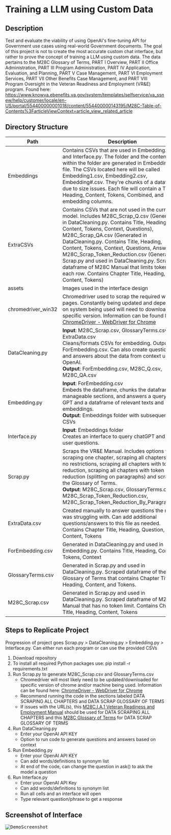 # Training a LLM using Custom Data
## Description
Test and evaluate the viability of using OpenAI's fine-tuning API for Government use cases using real-world Government documents. The goal of this project is not to create the most accurate custom chat interface, but rather to prove the concept of training a LLM using custom data. The data pertains to the M28C Glossary of Terms, PART I Overview, PART II Office Administration, PART III Program Administration, PART IV Application, Evaluation, and Planning, PART V Case Management, PART VI Employment Services, PART VII Other Benefits Case Management, and PART VIII Program Oversight in the Veteran Readiness and Employment (VR&E) program. Found here: https://www.knowva.ebenefits.va.gov/system/templates/selfservice/va_ssnew/help/customer/locale/en-US/portal/554400000001018/content/554400000143195/M28C-Table-of-Contents%3FarticleViewContext=article_view_related_article

## Directory Structure
| Path  | Description |
| ------------- | ------------- |
| Embeddings  | Contains CSVs that are used in Embedding.py and Interface.py. The folder and the contents within the folder are generated in Embedding.py file. The CSVs located here will be called Embedding1.csv, Embedding2.csv, Embedding#.csv. They're chunks of a dataframe due to size issues. Each file will contain a Title, Heading, Content, Tokens, Combined, and embedding columns.  |
| ExtraCSVs  | Contains CSVs that are not used in the current model. Includes M28C_Scrap_Q.csv (Generated in DataCleaning.py. Contains Title, Heading, Content, Tokens, Context, Questions), M28C_Scrap_QA.csv (Generated in DataCleaning.py. Contains Title, Heading, Content, Tokens, Context, Questions, Answers), M28C_Scrap_Token_Reduction.csv (Generated in Scrap.py and used in DataCleaning.py. Scraped dataframe of M28C Manual that limits tokens for each row. Contains Chapter Title, Heading, Content, Tokens)  |
| assets  | Images used in the interface design  |
| chromedriver_win32  | Chromedriver used to scrap the required web pages. Constantly being updated and depending on system being used will need to download specific version. Information can be found here: [ChromeDriver - WebDriver for Chrome](https://chromedriver.chromium.org/home)  |
| DataCleaning.py  | **Input**: M28C_Scrap.csv, GlossaryTerms.csv, ExtraData.csv <br />Cleans/formats CSVs for embedding. Outputs the ForEmbedding.csv. Can also create questions and answers about the data from context using OpenAI. <br />**Output**: ForEmbedding.csv, M28C_Q.csv, M28C_QA.csv    |
| Embedding.py  | **Input**: ForEmbedding.csv <br />Embeds the dataframe, chunks the dataframe into manageable sections, and answers a query using GPT and a dataframe of relevant texts and embeddings. <br />**Output**: Embeddings folder with subsequent CSVs  |
| Interface.py  | **Input**: Embeddings folder <br />Creates an interface to query chatGPT and ask it user questions.  |
| Scrap.py  | Scraps the VR&E Manual. Includes options for scraping one chapter, scraping all chapters with no restrictions, scraping all chapters with token reduction, scraping all chapters with token reduction (splitting on paragraphs) and scraping the Glossary of Terms. <br />**Output**: M28C_Scrap.csv, GlossaryTerms.csv, M28C_Scrap_Token_Reduction.csv, M28C_Scrap_Token_Reduction_By_Paragraph.csv  |
| ExtraData.csv  | Created manually to answer questions the model was struggling with. Can add additional questions/answers to this file as needed. Contains Chapter Title, Heading, Question, Content, Tokens  |
| ForEmbedding.csv  | Generated in DataCleaning.py and used in Embedding.py. Contains Title, Heading, Content, Tokens, Context   |
| GlossaryTerms.csv  | Generated in Scrap.py and used in DataCleaning.py. Scraped dataframe of the Glossary of Terms that contains Chapter Title, Heading, Content, and Tokens.  |
| M28C_Scrap.csv  | Generated in Scrap.py and used in DataCleaning.py. Scraped dataframe of M28C Manual that has no token limit. Contains Chapter Title, Heading, Content, Tokens  |

## Steps to Replicate Project
Progression of project goes Scrap.py > DataCleaning.py > Embedding.py > Interface.py. Can either run each program or can use the provided CSVs 
1. Download repository
2. To install all required Python packages use: pip install -r requirements.txt  
3. Run Scrap.py to generate M28C_Scrap.csv and GlossaryTerms.csv
   - Chromedriver will most likely need to be updated/downloaded for specific version of chrome and/or machine being used. Information can be found here: [ChromeDriver - WebDriver for Chrome](https://chromedriver.chromium.org/home)
   - Recommend running the code in the sections labeled DATA SCRAPING ALL CHAPTERS and DATA SCRAP GLOSSARY OF TERMS
   - If issues with the URL(s), this [M28C.I.A.1 Veteran Readiness and Employment Manual](https://www.knowva.ebenefits.va.gov/system/templates/selfservice/va_ssnew/help/customer/locale/en-US/portal/554400000001018/content/554400000146267/M28CIA1-Veteran-Readiness-and-Employment-Manual%3FarticleViewContext=article_view_related_article) should be used for DATA SCRAPING ALL CHAPTERS and this [M28C Glossary of Terms](https://www.knowva.ebenefits.va.gov/system/templates/selfservice/va_ssnew/help/customer/locale/en-US/portal/554400000001018/content/554400000144454/M28C-Glossary-of-Terms%3FarticleViewContext=article_view_related_article) for DATA SCRAP GLOSSARY OF TERMS    
5. Run DataCleaning.py
   - Enter your OpenAI API KEY
   - Option to run code to generate questions and answers based on context
6. Run Embedding.py
   - Enter your OpenAI API KEY
   - Can add words/definitions to synonym list
   - At end of the code, can change the question in ask() to ask the model a question
7. Run Interface.py
   - Enter your OpenAI API Key
   - Can add words/definitions to synonym list
   - Run all cells and an interface will open
   - Type relevant question/phrase to get a response
   
## Screenshot of Interface
<kbd>![DemoScreenshot](https://github.com/huntridge-labs-interns/vre-poc/assets/135631259/4a388d48-d51f-4fb8-95fa-0d6079e83cf7)<kbd>
